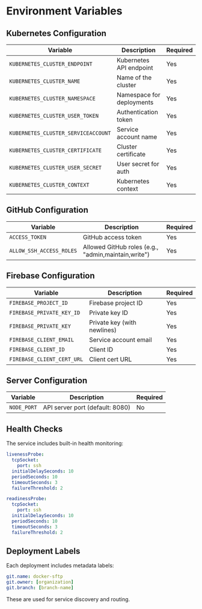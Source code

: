 # Environment Variables

## Kubernetes Configuration

| Variable                            | Description               | Required |
| ----------------------------------- | ------------------------- | -------- |
| `KUBERNETES_CLUSTER_ENDPOINT`       | Kubernetes API endpoint   | Yes      |
| `KUBERNETES_CLUSTER_NAME`           | Name of the cluster       | Yes      |
| `KUBERNETES_CLUSTER_NAMESPACE`      | Namespace for deployments | Yes      |
| `KUBERNETES_CLUSTER_USER_TOKEN`     | Authentication token      | Yes      |
| `KUBERNETES_CLUSTER_SERVICEACCOUNT` | Service account name      | Yes      |
| `KUBERNETES_CLUSTER_CERTIFICATE`    | Cluster certificate       | Yes      |
| `KUBERNETES_CLUSTER_USER_SECRET`    | User secret for auth      | Yes      |
| `KUBERNETES_CLUSTER_CONTEXT`        | Kubernetes context        | Yes      |

## GitHub Configuration

| Variable                 | Description                                         | Required |
| ------------------------ | --------------------------------------------------- | -------- |
| `ACCESS_TOKEN`           | GitHub access token                                 | Yes      |
| `ALLOW_SSH_ACCESS_ROLES` | Allowed GitHub roles (e.g., "admin,maintain,write") | Yes      |

## Firebase Configuration

| Variable                   | Description                 | Required |
| -------------------------- | --------------------------- | -------- |
| `FIREBASE_PROJECT_ID`      | Firebase project ID         | Yes      |
| `FIREBASE_PRIVATE_KEY_ID`  | Private key ID              | Yes      |
| `FIREBASE_PRIVATE_KEY`     | Private key (with newlines) | Yes      |
| `FIREBASE_CLIENT_EMAIL`    | Service account email       | Yes      |
| `FIREBASE_CLIENT_ID`       | Client ID                   | Yes      |
| `FIREBASE_CLIENT_CERT_URL` | Client cert URL             | Yes      |

## Server Configuration

| Variable    | Description                     | Required |
| ----------- | ------------------------------- | -------- |
| `NODE_PORT` | API server port (default: 8080) | No       |

## Health Checks

The service includes built-in health monitoring:

```yaml
livenessProbe:
  tcpSocket:
    port: ssh
  initialDelaySeconds: 10
  periodSeconds: 10
  timeoutSeconds: 3
  failureThreshold: 2

readinessProbe:
  tcpSocket:
    port: ssh
  initialDelaySeconds: 10
  periodSeconds: 10
  timeoutSeconds: 3
  failureThreshold: 2
```

## Deployment Labels

Each deployment includes metadata labels:

```yaml
git.name: docker-sftp
git.owner: [organization]
git.branch: [branch-name]
```

These are used for service discovery and routing.
